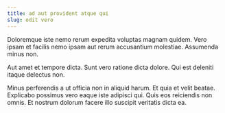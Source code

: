 ```yaml
---
title: ad aut provident atque qui
slug: odit vero
---
```


Doloremque iste nemo rerum expedita voluptas magnam quidem. Vero ipsam et facilis nemo ipsam aut rerum accusantium molestiae. Assumenda minus non.

Aut amet et tempore dicta. Sunt vero ratione dicta dolore. Qui est deleniti itaque delectus non.

Minus perferendis a ut officia non in aliquid harum. Et quia et velit beatae. Explicabo possimus vero eaque iste adipisci qui. Quis eos reiciendis non omnis. Et nostrum dolorum facere illo suscipit veritatis dicta ea.

